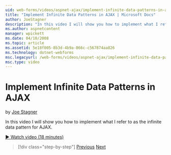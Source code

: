 ```yaml
---
uid: web-forms/videos/aspnet-ajax/implement-infinite-data-patterns-in-ajax
title: "Implement Infinite Data Patterns in AJAX | Microsoft Docs"
author: JoeStagner
description: "In this video I will show you how to implement what I refer to as the infinite data pattern for AJAX."
ms.author: aspnetcontent
manager: wpickett
ms.date: 04/10/2008
ms.topic: article
ms.assetid: 5e18f005-8b3d-4b9a-866c-c567874aa826
ms.technology: dotnet-webforms
msc.legacyurl: /web-forms/videos/aspnet-ajax/implement-infinite-data-patterns-in-ajax
msc.type: video
---
```

Implement Infinite Data Patterns in AJAX
====================
by [Joe Stagner](https://github.com/JoeStagner)

In this video I will show you how to implement what I refer to as the infinite data pattern for AJAX.

[&#9654; Watch video (18 minutes)](https://channel9.msdn.com/Blogs/ASP-NET-Site-Videos/implement-infinite-data-patterns-in-ajax)

> [!div class="step-by-step"]
> [Previous](use-aspnet-ajax-cascading-drop-down-control-to-access-a-database.md)
> [Next](basic-aspnet-authentication-in-an-ajax-enabled-application.md)
